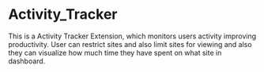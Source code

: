 # Activity_Tracker
This is a Activity Tracker Extension, which monitors users activity improving productivity. User can restrict sites and also limit sites for viewing and also they can visualize how much time they have spent on what site in dashboard.
